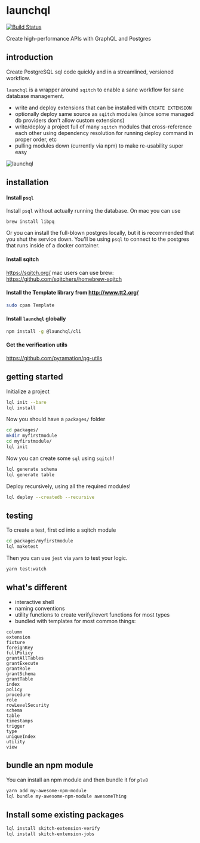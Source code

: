 # launchql

[![Build Status](https://travis-ci.org/launchql/launchql.svg?branch=master)](https://travis-ci.org/launchql/launchql)

Create high-performance APIs with GraphQL and Postgres

## introduction

Create PostgreSQL sql code quickly and in a streamlined, versioned workflow.

`launchql` is a wrapper around `sqitch` to enable a sane workflow for sane database management.

* write and deploy extensions that can be installed with `CREATE EXTENSION`
* optionally deploy same source as `sqitch` modules (since some managed db providers don't allow custom extensions)
* write/deploy a project full of many `sqitch` modules that cross-reference each other using dependency resolution for running deploy command in proper order, etc
* pulling modules down (currently via npm) to make re-usability super easy

![launchql](/launchql.gif?raw=true "launchql in Action")

## installation

#### Install `psql`

Install `psql` without actually running the database. On mac you can use

`brew install libpq`

Or you can install the full-blown postgres locally, but it is recommended that you shut the service down. You'll be using `psql` to connect to the postgres that runs inside of a docker container.

#### Install sqitch

https://sqitch.org/
mac users can use brew: https://github.com/sqitchers/homebrew-sqitch

#### Install the Template library from http://www.tt2.org/

```sh
sudo cpan Template
```

#### Install `launchql` globally

```sh
npm install -g @launchql/cli
```

#### Get the verification utils

https://github.com/pyramation/pg-utils

## getting started

Initialize a project

```sh
lql init --bare
lql install
```

Now you should have a `packages/` folder

```sh
cd packages/
mkdir myfirstmodule
cd myfirstmodule/
lql init
```

Now you can create some `sql` using `sqitch`!

```sh
lql generate schema
lql generate table
```

Deploy recursively, using all the required modules!

```sh
lql deploy --createdb --recursive
```

## testing

To create a test, first cd into a sqitch module

```sh
cd packages/myfirstmodule
lql maketest
```

Then you can use `jest` via `yarn` to test your logic.

```sh
yarn test:watch
```

## what's different

* interactive shell
* naming conventions
* utility functions to create verify/revert functions for most types
* bundled with templates for most common things:

```
column
extension
fixture
foreignKey
fullPolicy
grantAllTables
grantExecute
grantRole
grantSchema
grantTable
index
policy
procedure
role
rowLevelSecurity
schema
table
timestamps
trigger
type
uniqueIndex
utility
view
```

## bundle an npm module

You can install an npm module and then bundle it for `plv8`

```sh
yarn add my-awesome-npm-module
lql bundle my-awesome-npm-module awesomeThing
```

## Install some existing packages

```sh
lql install skitch-extension-verify
lql install skitch-extension-jobs
```
